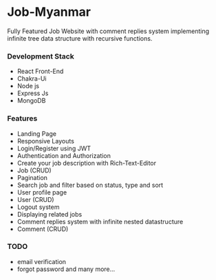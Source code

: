 # Job-Myanmar
Fully Featured Job Website with comment replies system implementing infinite tree data structure with recursive functions.


### Development Stack

- React Front-End
- Chakra-Ui
- Node js 
- Express Js
- MongoDB


### Features

- Landing Page 
- Responsive Layouts
- Login/Register using JWT 
- Authentication and Authorization
- Create your job description with Rich-Text-Editor
- Job (CRUD)
- Pagination
- Search job and filter based on status, type and sort
- User profile page
- User (CRUD)
- Logout system
- Displaying related jobs
- Comment replies system with infinite nested datastructure
- Comment (CRUD)


### TODO

- email verification
- forgot password and many more...
